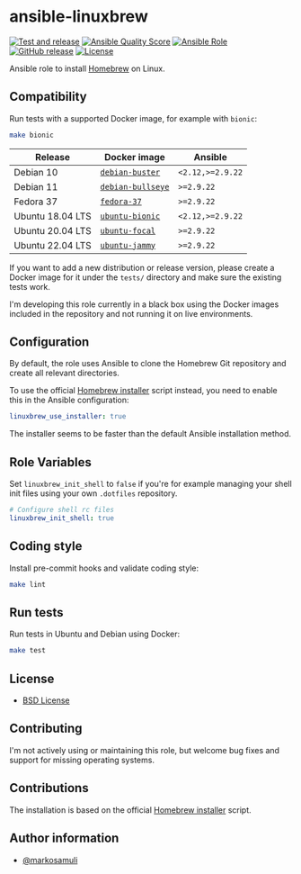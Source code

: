 # ansible-linuxbrew

[![Test and release](https://github.com/markosamuli/ansible-linuxbrew/actions/workflows/pipeline.yml/badge.svg?branch=master)](https://github.com/markosamuli/ansible-linuxbrew/actions/workflows/pipeline.yml)
[![Ansible Quality Score](https://img.shields.io/ansible/quality/42044.svg)](https://galaxy.ansible.com/markosamuli/linuxbrew)
[![Ansible Role](https://img.shields.io/ansible/role/42044.svg)](https://galaxy.ansible.com/markosamuli/linuxbrew)
[![GitHub release](https://img.shields.io/github/release/markosamuli/ansible-linuxbrew.svg)](https://github.com/markosamuli/ansible-linuxbrew/releases)
[![License](https://img.shields.io/github/license/markosamuli/ansible-linuxbrew.svg)](https://github.com/markosamuli/ansible-linuxbrew/blob/master/LICENSE)

Ansible role to install [Homebrew](https://brew.sh/) on Linux.

## Compatibility

Run tests with a supported Docker image, for example with `bionic`:

```bash
make bionic
```

| Release          | Docker image                         | Ansible          |
| ---------------- | ------------------------------------ | ---------------- |
| Debian 10        | [`debian-buster`][debian-buster]     | `<2.12,>=2.9.22` |
| Debian 11        | [`debian-bullseye`][debian-bullseye] | `>=2.9.22`       |
| Fedora 37        | [`fedora-37`][fedora-37]             | `>=2.9.22`       |
| Ubuntu 18.04 LTS | [`ubuntu-bionic`][ubuntu-bionic]     | `<2.12,>=2.9.22` |
| Ubuntu 20.04 LTS | [`ubuntu-focal`][ubuntu-focal]       | `>=2.9.22`       |
| Ubuntu 22.04 LTS | [`ubuntu-jammy`][ubuntu-jammy]       | `>=2.9.22`       |

If you want to add a new distribution or release version, please create a
Docker image for it under the `tests/` directory and make sure the existing
tests work.

I'm developing this role currently in a black box using the Docker images
included in the repository and not running it on live environments.

[ubuntu-bionic]: tests/ubuntu-bionic/Dockerfile
[ubuntu-focal]: tests/ubuntu-focal/Dockerfile
[ubuntu-jammy]: tests/ubuntu-jammy/Dockerfile
[debian-buster]: tests/debian-buster/Dockerfile
[debian-bullseye]: tests/debian-bullseye/Dockerfile
[fedora-37]: tests/fedora-37/Dockerfile

## Configuration

By default, the role uses Ansible to clone the Homebrew Git repository and
create all relevant directories.

To use the official [Homebrew installer][homebrew-installer] script instead,
you need to enable this in the Ansible configuration:

```yaml
linuxbrew_use_installer: true
```

The installer seems to be faster than the default Ansible installation method.

## Role Variables

Set `linuxbrew_init_shell` to `false` if you're for example managing your shell
init files using your own `.dotfiles` repository.

```yaml
# Configure shell rc files
linuxbrew_init_shell: true
```

## Coding style

Install pre-commit hooks and validate coding style:

```bash
make lint
```

## Run tests

Run tests in Ubuntu and Debian using Docker:

```bash
make test
```

## License

- [BSD License](LICENSE)

## Contributing

I'm not actively using or maintaining this role, but welcome bug fixes and
support for missing operating systems.

## Contributions

The installation is based on the official [Homebrew installer][homebrew-installer]
script.

[homebrew-installer]: https://github.com/Homebrew/install

## Author information

- [@markosamuli](https://github.com/markosamuli)
